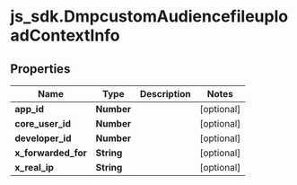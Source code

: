 # js_sdk.DmpcustomAudiencefileuploadContextInfo

## Properties
Name | Type | Description | Notes
------------ | ------------- | ------------- | -------------
**app_id** | **Number** |  | [optional] 
**core_user_id** | **Number** |  | [optional] 
**developer_id** | **Number** |  | [optional] 
**x_forwarded_for** | **String** |  | [optional] 
**x_real_ip** | **String** |  | [optional] 
